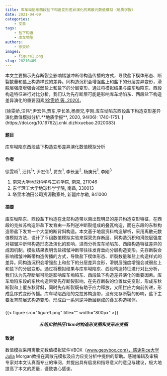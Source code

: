 ```yaml
---
title: 库车坳陷东西段盐下构造变形差异演化的离散元数值模拟（地质学报）
date: 2021-04-09
categories:
    - 文章
tags:
    - 盐下构造
    - 库车坳陷
authors:
    - 徐雯峤
images:
    - figure1.png
slug: 20210409
---
```


本文主要揭示先存断裂会影响褶皱冲断带构造传播的方式，导致盐下楔体形态、断裂数量和盐上构造样式的差异。同构造沉积会增强盐上和盐下的分层差异变形，滑脱层强度增强会减弱盐上和盐下的分层变形。通过将模拟结果与库车坳陷东、西段构造特征进行对比分析，我们认为先存断层可能是影响库车坳陷东、西段盐下构造差异演化的重要因素[(徐雯峤 等.,2020)](#refer-xu2020)。

<div id="refer-xu2020"></div>
[徐雯峤,汪伟*,尹宏伟,贾东,李长圣,杨庚兄,李刚.库车坳陷东西段盐下构造变形差异演化数值模拟分析.**地质学报**, 2020, 94(06): 1740-1751. ](https://doi.org/10.19762/j.cnki.dizhixuebao.2020083)   

#### 题目

库车坳陷东西段盐下构造变形差异演化数值模拟分析

#### 作者
徐雯峤<sup>1</sup>, 汪伟<sup>1</sup>*, 尹宏伟<sup>1</sup>, 贾东<sup>1</sup>, 李长圣<sup>2</sup>, 杨庚兄<sup>1</sup>,
李刚<sup>3</sup>

1. 南京大学地球科学与工程学院, 南京, 211046
2. 东华理工大学地球科学学院, 南昌, 330013
3. 塔里木油田公司资源勘察处, 新疆库尔勒, 841000

#### 摘要

库车坳陷东、西段盐下构造在北部构造带以南出现明显的差异构造变形特征，在西段的克拉苏构造带盐下发育由一系列逆冲断裂组成的叠瓦构造，而在东段的东秋构造带盐下发育一个大型的断背斜构造。本文基于地震资料构造解析，采用离散元数值模拟方法，设计了５组数值模拟实验来探究先存断层、同构造沉积和滑脱层强度对褶皱冲断带构造形态及演化的影响，进而分析库车坳陷东、西段构造特征差异的成因机制。模拟结果表明含盐褶皱冲断带往往发育垂向分层构造变形。先存断裂会影响褶皱冲断带构造传播的方式，导致盐下楔体形态、断裂数量和盐上构造样式的差异。同构造沉积会增强盐上和盐下的分层差异变形，滑脱层强度增强会减弱盐上和盐下的分层变形。通过将模拟结果与库车坳陷东、西段构造特征进行对比分析，我们认为先存断层可能是影响库车坳陷东、西段盐下构造差异演化的重要因素。库车坳陷东段的东秋构造带受先存断裂影响，在先存断裂的位置优先变形，形成东秋断裂和上覆东秋背斜，同时先存断裂既有助于应力释放，又阻拦应力向前传递，形成乱序式变形传播。库车坳陷西段的克拉苏构造带，没有先存断裂的影响，盐下主要发育前展式构造变形，形成由一系列逆冲断层组成的叠瓦构造楔体。

<h5> </h5>
{{< figure src="figure1.png" title="" width="800px" >}}
<center><h5>五组实验挤压11km时构造形变图和变形应变图 </h5></center>

#### 致谢
数值模拟采用离散元数值模拟软件VBOX（www.geovbox.com），感谢Rice大学Julia Morgan教授在离散元模拟及应力应变分析中提供的帮助。感谢编辑及审稿专家对本文认真而专业的审阅，并提出具有启发和指导意义的意见与建议，极大地提高了本文的质量，谨致衷心感谢。





